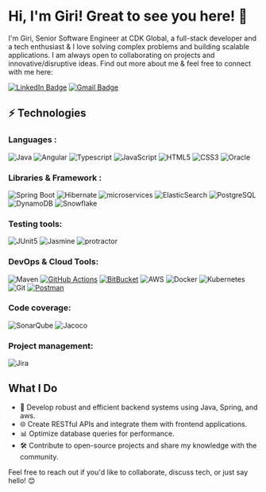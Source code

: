 # Hi, I'm Giri! Great to see you here! 👋

<!--
**girichippada/girichippada** is a ✨ _special_ ✨ repository because its `README.md` (this file) appears on your GitHub profile.

Here are some ideas to get you started:

- 🔭 I’m currently working on ...
- 🌱 I’m currently learning ...
- 👯 I’m looking to collaborate on ...
- 🤔 I’m looking for help with ...
- 💬 Ask me about ...
- 📫 How to reach me: ...
- 😄 Pronouns: ...
- ⚡ Fun fact: ...
-->

I'm Giri, Senior Software Engineer at CDK Global, a full-stack developer and a tech enthusiast & I love solving complex problems and building scalable applications. I am always open to collaborating on projects and innovative/disruptive ideas. Find out more about me & feel free to connect with me here:

[![LinkedIn Badge](https://img.shields.io/badge/girichippada-blue?style=flat-square&logo=Linkedin&logoColor=white&link=https%3A%2F%2Fin.linkedin.com%2Fin%2Fgirichippada%3Ftrk%3Dprofile-badge)](https://www.linkedin.com/in/girichippada/)
[![Gmail Badge](https://img.shields.io/badge/-giri.chippada@gmail.com-c14438?style=flat-square&logo=Gmail&logoColor=white&link=mailto:giri.chippada@gmail.com)](mailto:giri.chippada@gmail.com)
              
## ⚡ Technologies

### Languages :
![Java](https://img.shields.io/badge/-java-E34A86?style=flat-square&logo=openjdk)
![Angular](https://img.shields.io/badge/Angular-red?style=flat-square&logo=Angular)
![Typescript](https://img.shields.io/badge/Typescript-white?style=flat-square&logo=Typescript&logoColor=blue)
![JavaScript](https://img.shields.io/badge/-JavaScript-black?style=flat-square&logo=javascript)
![HTML5](https://img.shields.io/badge/-HTML5-E34F26?style=flat-square&logo=html5&logoColor=white)
![CSS3](https://img.shields.io/badge/-CSS3-1572B6?style=flat-square&logo=css3)
![Oracle](https://img.shields.io/badge/Oracle-red?style=flat-square&logo=Oracle&logoColor=white)

### Libraries & Framework :

![Spring Boot](https://img.shields.io/badge/Spring%20Boot-green?style=flat-square&logo=Spring&logoColor=white)
![Hibernate](https://img.shields.io/badge/Hibernate-grey?style=flat-square&logo=Hibernate)
![microservices](https://img.shields.io/badge/microservices-blue?style=flat-square&logo=microservices)
![ElasticSearch](https://img.shields.io/badge/-ElasticSearch-005571?style=flat-square&logo=elasticsearch)
![PostgreSQL](https://img.shields.io/badge/-PostgreSQL-336791?style=flat-square&logo=postgresql)
![DynamoDB](https://img.shields.io/badge/DynamoDB-black?style=flat-square&logo=amazon%20web%20services)
![Snowflake](https://img.shields.io/badge/Snowflake-blue?style=flat-square&logo=snowflake)

### Testing tools:

![JUnit5](https://img.shields.io/badge/JUnit5-blue?style=flat-square&logo=JUnit)
![Jasmine](https://img.shields.io/badge/Jasmine-purple?style=flat-square&logo=jasmine)
![protractor](https://img.shields.io/badge/protractor-red?style=flat-square&logo=protractor)

### DevOps & Cloud Tools:
![Maven](https://img.shields.io/badge/Apache%20Maven-black?style=flat-square&logo=apache%20maven)
<a href="#"><img alt="GitHub Actions" src="https://img.shields.io/badge/GitHub%20Actions-%23327FC7.svg?logo=github&logoColor=white"></a>
<a href="#"><img alt="BitBucket" src="https://img.shields.io/badge/BitBucket-%23327FC7.svg?logo=bitbucket&logoColor=white"></a>
![AWS](https://img.shields.io/badge/AWS-black?style=flat-square&logo=amazon%20web%20services)
![Docker](https://img.shields.io/badge/-Docker-black?style=flat-square&logo=docker)
![Kubernetes](https://img.shields.io/badge/Kubernetes-white?style=flat-square&logo=kubernetes)
![Git](https://img.shields.io/badge/-Git-black?style=flat-square&logo=git)
<a href="#"><img alt="Postman" src="https://img.shields.io/badge/Postman-FF6C37?logo=postman&logoColor=white"></a>

### Code coverage:
![SonarQube](https://img.shields.io/badge/SonarQube-white?style=flat-square&logo=sonarqube)
![Jacoco](https://img.shields.io/badge/jacoco-purple?style=flat-square&logo=jacoco)

### Project management:
![Jira](https://img.shields.io/badge/Jira-blue?style=flat-square&logo=jira)

## What I Do

- 🚀 Develop robust and efficient backend systems using Java, Spring, and aws.
- 🌐 Create RESTful APIs and integrate them with frontend applications.
- 📊 Optimize database queries for performance.
- 🛠️ Contribute to open-source projects and share my knowledge with the community.


Feel free to reach out if you'd like to collaborate, discuss tech, or just say hello! 😊

